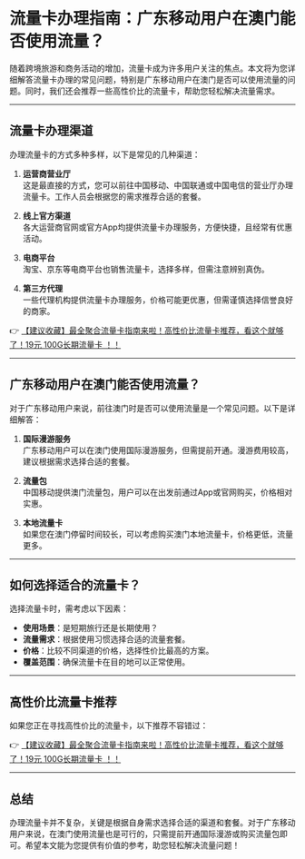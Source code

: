 # 流量卡办理指南：广东移动用户在澳门能否使用流量？

随着跨境旅游和商务活动的增加，流量卡成为许多用户关注的焦点。本文将为您详细解答流量卡办理的常见问题，特别是广东移动用户在澳门是否可以使用流量的问题。同时，我们还会推荐一些高性价比的流量卡，帮助您轻松解决流量需求。

---

## 流量卡办理渠道

办理流量卡的方式多种多样，以下是常见的几种渠道：

1. **运营商营业厅**  
   这是最直接的方式，您可以前往中国移动、中国联通或中国电信的营业厅办理流量卡。工作人员会根据您的需求推荐合适的套餐。

2. **线上官方渠道**  
   各大运营商官网或官方App均提供流量卡办理服务，方便快捷，且经常有优惠活动。

3. **电商平台**  
   淘宝、京东等电商平台也销售流量卡，选择多样，但需注意辨别真伪。

4. **第三方代理**  
   一些代理机构提供流量卡办理服务，价格可能更优惠，但需谨慎选择信誉良好的商家。

👉 [【建议收藏】最全聚合流量卡指南来啦！高性价比流量卡推荐，看这个就够了！19元 100G长期流量卡 ！！](https://bit.ly/Liuliangka)

---

## 广东移动用户在澳门能否使用流量？

对于广东移动用户来说，前往澳门时是否可以使用流量是一个常见问题。以下是详细解答：

1. **国际漫游服务**  
   广东移动用户可以在澳门使用国际漫游服务，但需提前开通。漫游费用较高，建议根据需求选择合适的套餐。

2. **流量包**  
   中国移动提供澳门流量包，用户可以在出发前通过App或官网购买，价格相对实惠。

3. **本地流量卡**  
   如果您在澳门停留时间较长，可以考虑购买澳门本地流量卡，价格更低，流量更多。

---

## 如何选择适合的流量卡？

选择流量卡时，需考虑以下因素：

- **使用场景**：是短期旅行还是长期使用？  
- **流量需求**：根据使用习惯选择合适的流量套餐。  
- **价格**：比较不同渠道的价格，选择性价比最高的方案。  
- **覆盖范围**：确保流量卡在目的地可以正常使用。

---

## 高性价比流量卡推荐

如果您正在寻找高性价比的流量卡，以下推荐不容错过：

👉 [【建议收藏】最全聚合流量卡指南来啦！高性价比流量卡推荐，看这个就够了！19元 100G长期流量卡 ！！](https://bit.ly/Liuliangka)

---

## 总结

办理流量卡并不复杂，关键是根据自身需求选择合适的渠道和套餐。对于广东移动用户来说，在澳门使用流量也是可行的，只需提前开通国际漫游或购买流量包即可。希望本文能为您提供有价值的参考，助您轻松解决流量问题！